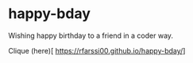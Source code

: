 # happy-bday
Wishing happy birthday to a friend in a coder way.

Clique (here)[ https://rfarssi00.github.io/happy-bday/]
